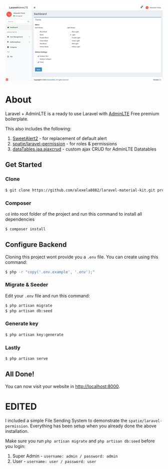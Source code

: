 <img src="/public/images/preview.png" alt="Laravuetify preview image"/>

# About

Laravel + AdminLTE is a ready to use Laravel with [AdminLTE](https://adminlte.io/) Free premium boilerplate.

This also includes the following:

1. [SweetAlert2](https://sweetalert2.github.io/) - for replacement of default alert
2. [spatie/laravel-permission](https://github.com/spatie/laravel-permission) - for roles & permissions
3. [dataTables.jaa.ajaxcrud](https://github.com/alexela8882/laravel-adminlte/blob/master/public/plugins/dataTables.jaa.ajaxcrud/) - custom ajax CRUD for AdminLTE Datatables

## Get Started

### Clone

```sh
$ git clone https://github.com/alexela8882/laravel-material-kit.git projectname
```

### Composer

`cd` into root folder of the project and run this command to install all dependencies

```sh
$ composer install
```

## Configure Backend

Cloning this project wont provide you a `.env` file. You can create using this command:

```sh
$ php -r "copy('.env.example', '.env');"
```

### Migrate & Seeder

Edit your `.env` file and run this command:

```sh
$ php artisan migrate
$ php artisan db:seed
```

### Generate key

```sh
$ php artisan key:generate
```

### Lastly

```sh
$ php artisan serve
```

## All Done!

You can now visit your website in [http://localhost:8000](http://localhost:8000).

# EDITED

I included a simple File Sending System to demonstrate the `spatie/laravel-permission`.
Everything has been setup when you already done the above installation.

Make sure you run `php artisan migrate` and `php artisan db:seed` before you login:

1. Super Admin - `username: admin / password: admin`
2. User - `username: user / password: user`
